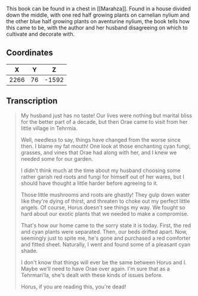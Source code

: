  

This book can be found in a chest in [[Marahza]]. Found in a house divided down the middle, with one red half growing plants on carnelian nylium and the other blue half growing plants on aventurine nylium, the book tells how this came to be, with the author and her husband disagreeing on which to cultivate and decorate with.

## Coordinates
| **X** | **Y** | **Z** |
| :---: | :---: | :---: |
| 2266  |  76   | -1592 |

## Transcription
> My husband just has no taste! Our lives were nothing but marital bliss for the better part of a decade, but then Orae came to visit from her little village in Tehrmia.
>
> Well, needless to say, things have changed from the worse since then. I blame my fat mouth! One look at those enchanting cyan fungi, grasses, and vines that Orae had along with her, and I knew we needed some for our garden.
>
> I didn't think much at the time about my husband choosing some rather garish red roots and fungi for himself out of her wares, but I should have thought a little harder before agreeing to it.
>
> Those little mushrooms and roots are ghastly! They gulp down water like they're dying of thirst, and threaten to choke out my perfect little angels. Of course, Horus doesn't see things my way. We fought so hard about our exotic plants that we needed to make a compromise.
>
> That's how our home came to the sorry state it is today. First, the red and cyan plants were separated. Then, our beds drifted apart. Now, seemingly just to spite me, he's gone and purchased a red comforter and fitted sheet. Naturally, I went and found some of a pleasant cyan shade.
>
> I don't know that things will ever be the same between Horus and I. Maybe we'll need to have Orae over again. I'm sure that as a Tehrmari'la, she's dealt with these kinds of issues before.
>
> Horus, if you are reading this, you're dead!

